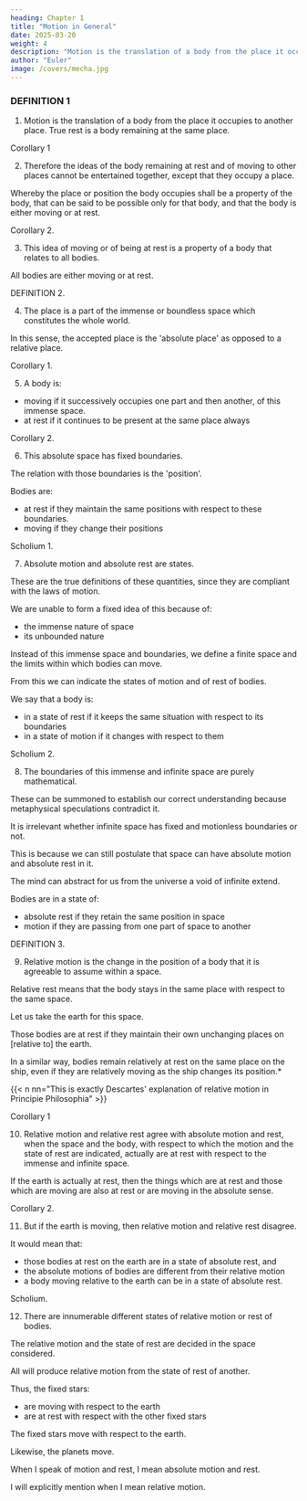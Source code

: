 ```yaml
---
heading: Chapter 1
title: "Motion in General"
date: 2025-03-20
weight: 4
description: "Motion is the translation of a body from the place it occupies to another place. True rest is a body remaining at the same place."
author: "Euler"
image: /covers/mecha.jpg
---
```



<!-- EULER'S MECHANICA VOL. 1. -->

### DEFINITION 1

1. Motion is the translation of a body from the place it occupies to another place. True rest is a body remaining at the same place. 

Corollary 1

2. Therefore the ideas of the body remaining at rest and of moving to other places cannot be entertained together, except that they occupy a place. 

Whereby the place or position the body occupies shall be a property of the body, that can be said to be possible only for that body, and that the body is either moving or at rest.

Corollary 2.

3. This idea of moving or of being at rest is a property of a body that relates to all bodies. 

All bodies are either moving or at rest.


DEFINITION 2.

4. The place is a part of the immense or boundless space which constitutes the whole world.

In this sense, the accepted place is the 'absolute place' as opposed to a relative place.


Corollary 1.

5. A body is:
- moving if it successively occupies one part and then another, of this immense space.
- at rest if it continues to be present at the same place always


Corollary 2.

6. This absolute space has fixed boundaries.

The relation with those boundaries is the 'position'.

Bodies are:
- at rest if they maintain the same positions with respect to these boundaries. 
- moving if they change their positions


Scholium 1.

7. Absolute motion and absolute rest are states. 

These are the true definitions of these quantities, since they are compliant with the laws of motion.

We are unable to form a fixed idea of this because of:
- the immense nature of space
- its unbounded nature

Instead of this immense space and boundaries, we define a finite space and the limits within which bodies can move.

From this we can indicate the states of motion and of rest of bodies.

We say that a body is:
- in a state of rest if it keeps the same situation with respect to its boundaries 
- in a state of motion if it changes with respect to them


Scholium 2.

8. The boundaries of this immense and infinite space are purely mathematical.

These can be summoned to establish our correct understanding because metaphysical speculations contradict it.

It is irrelevant whether infinite space has fixed and motionless boundaries or not. 

<!-- if we do not assert to give fixed and motionless boundaries to infinite space; but instead assert that space may have or may not have attending boundaries, then  -->

This is because we can still postulate that space can have absolute motion and absolute rest in it.

 <!-- , such as we are about to contemplate; and that such a finite space may indicate the state of motion or of rest of a body. -->

The mind can abstract for us from the universe a void of infinite extend.

<!-- We can consider bodies to be arranged in that space so that, if they , then they are  -->

Bodies are in a state of:
- absolute rest if they retain the same position in space
- motion if they are passing from one part of space to another


DEFINITION 3.

9. Relative motion is the change in the position of a body that it is agreeable to assume within a space.

Relative rest means that the body stays in the same place with respect to the same space. 

Let us take the earth for this space.

Those bodies are at rest if they maintain their own unchanging places on [relative to] the earth.

<!-- We are accustomed to say only those to be moving that proceed [p. 4] from one place to another with respect to the earth.  -->

In a similar way, bodies remain relatively at rest on the same place on the ship, even if they are relatively moving as the ship changes its position.*

{{< n nn="This is exactly Descartes' explanation of relative motion in Principie Philosophia" >}}

<!-- that change their position on the ship. -->

<!-- [The view of the universe from the 17th century onwards was thus one of an immense
almost empty void in which there were fixed bodies or stars that acted as reference
points. This was called absolute space. A body at rest in absolute space was absolutely at
rest, and any body moving in absolute space was in absolute motion. There was thus a preferred frame of reference. Other moving frames of reference associated with bodies
such as the earth could be used for convenience, and the speeds of bodies in such frames
related to their absolute counterparts.] -->

Corollary 1

10. Relative motion and relative rest agree with absolute motion and rest, when the space and the body, with respect to which the motion and the state of rest are indicated, actually are at rest with respect to the immense and infinite space.

If the earth is actually at rest, then the things which are at rest and those which are moving are also at rest or are moving in the absolute sense.


Corollary 2.

11. But if the earth is moving, then relative motion and relative rest disagree.

 <!-- [with their absolute counterparts] if that space is moving.  -->

<!-- For if the earth is not at rest with respect to the infinite space, neither  -->

It would mean that:
- those bodies at rest on the earth are in a state of absolute rest, and
- the absolute motions of bodies are different from their relative motion
- a body moving relative to the earth can be in a state of absolute rest.


Scholium.

12. There are innumerable different states of relative motion or rest of bodies.

<!-- indeed as one or another space is assumed,  -->

The relative motion and the state of rest are decided in the space considered.

All will produce relative motion from the state of rest of another. 

Thus, the fixed stars:
- are moving with respect to the earth
- are at rest with respect with the other fixed stars

The fixed stars move with respect to the earth.

Likewise, the planets move. 

When I speak of motion and rest, I mean absolute motion and rest.

I will explicitly mention when I mean relative motion. 

 <!-- [to be the reference frame], unless I advise that relative motion is to be considered, and that will be brought to your attention. -->


